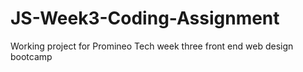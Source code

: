 # JS-Week3-Coding-Assignment
Working project for Promineo Tech week three front end web design bootcamp
